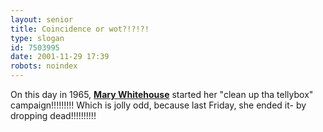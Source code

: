 ```yaml
---
layout: senior
title: Coincidence or wot?!?!?!
type: slogan
id: 7503995
date: 2001-11-29 17:39
robots: noindex
---
```

On this day in 1965, <b><a href="http://media.guardian.co.uk/news/story/0,7541,605301,00.html">Mary Whitehouse</a></b> started her "clean up tha tellybox" campaign!!!!!!!!! Which is jolly odd, because last Friday, she ended it- by dropping dead!!!!!!!!!!